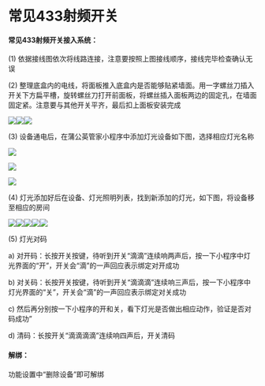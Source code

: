 # 常见433射频开关

#### 常见433射频开关接入系统：

(1) 依据接线图依次将线路连接，注意要按照上图接线顺序，接线完毕检查确认无误

(2) 整理底盒内的电线，将面板推入底盒内是否能够贴紧墙面。用一字螺丝刀插入开关下方扁平槽，旋转螺丝刀打开前面板，将螺丝插入面板两边的固定孔，在墙面固定紧。注意要与其他开关平齐，最后扣上面板安装完成

![](http://open.cspugoing.com/img/help/433RFSwitch-1.png)![](http://open.cspugoing.com/img/help/433RFSwitch-2.png)![](http://open.cspugoing.com/img/help/433RFSwitch-3.png)

(3) 设备通电后，在蒲公英管家小程序中添加灯光设备如下图，选择相应灯光名称

![](http://open.cspugoing.com/img/help/433RFSwitch-4.png)

![](http://open.cspugoing.com/img/help/433RFSwitch-5.png)

![](http://open.cspugoing.com/img/help/433RFSwitch-6.png)

(4) 灯光添加好后在设备、灯光照明列表，找到新添加的灯光，如下图，将设备移至相应的房间

![](http://open.cspugoing.com/img/help/433RFSwitch-7.png)![](http://open.cspugoing.com/img/help/433RFSwitch-8.png)![](http://open.cspugoing.com/img/help/433RFSwitch-9.png)![](http://open.cspugoing.com/img/help/433RFSwitch-10.png)![](http://open.cspugoing.com/img/help/433RFSwitch-11.png)

(5) 灯光对码

a) 对开码：长按开关按键，待听到开关“滴滴”连续响两声后，按一下小程序中灯光界面的“开”，开关会“滴”的一声回应表示绑定对开成功

b) 对关码：长按开关按键，待听到开关“滴滴滴”连续响三声后，按一下小程序中灯光界面的“关”，开关会“滴”的一声回应表示绑定对关成功

 c) 然后再分别按一下小程序的开和关，看下灯光是否做出相应动作，验证是否对码成功”

d) 清码：长按开关“滴滴滴滴”连续响四声后，开关清码



#### 解绑：

功能设置中“删除设备”即可解绑